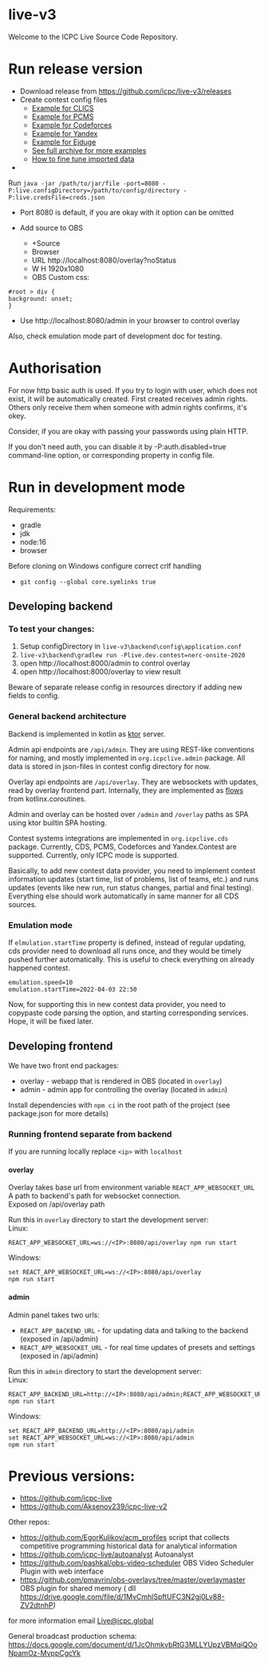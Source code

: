 # live-v3

Welcome to the ICPC Live Source Code Repository.

# Run release version

* Download release from https://github.com/icpc/live-v3/releases
* Create contest config files
    * [Example for CLICS](https://github.com/icpc/live-v3/tree/main/config/rmc21)
    * [Example for PCMS](https://github.com/icpc/live-v3/tree/main/config/nerc-2021)
    * [Example for Codeforces](https://github.com/icpc/live-v3/tree/main/config/vkoshp-junior-2022)
    * [Example for Yandex](https://github.com/icpc/live-v3/tree/main/config/yandex-example/)
    * [Example for Ejduge](https://github.com/icpc/live-v3/tree/main/config/lscpc-2022/)
    * [See full archive for more examples](https://github.com/icpc/live-v3/tree/main/config)
    * [How to fine tune imported data](https://github.com/icpc/live-v3/blob/main/advanced.json.md)
*

Run `java -jar /path/to/jar/file -port=8080 -P:live.configDirectory=/path/to/config/directory -P:live.credsFile=creds.json`

* Port 8080 is default, if you are okay with it option can be omitted

* Add source to OBS
    * +Source
    * Browser
    * URL http://localhost:8080/overlay?noStatus
    * W H 1920x1080
    * OBS Custom css:

```
#root > div {
background: unset;
}
```

* Use http://localhost:8080/admin in your browser to control overlay

Also, check emulation mode part of development doc for testing.

# Authorisation

For now http basic auth is used. If you try to login with
user, which does not exist, it will be automatically created.
First created receives admin rights. Others only receive them when
someone with admin rights confirms, it's okey.

Consider, if you are okay with passing your passwords using plain HTTP.

If you don't need auth, you can disable it by -P:auth.disabled=true command-line option,
or corresponding property in config file.

# Run in development mode

Requirements:

* gradle
* jdk
* node:16
* browser

Before cloning on Windows configure correct crlf handling

* `git config --global core.symlinks true`

## Developing backend

### To test your changes:

1. Setup configDirectory in `live-v3\backend\config\application.conf`
3. `live-v3\backend\gradlew run -Plive.dev.contest=nerc-onsite-2020`
4. open http://localhost:8000/admin to control overlay
5. open http://localhost:8000/overlay to view result

Beware of separate release config in resources directory if adding new fields to config.

### General backend architecture

Backend is implemented in kotlin as [ktor](https://ktor.io/docs/) server.

Admin api endpoints are `/api/admin`. They are using REST-like conventions for naming,
and mostly implemented in `org.icpclive.admin` package. All data is stored in json-files in
contest config directory for now.

Overlay api endpoints are `/api/overlay`. They are websockets with updates, read by
overlay frontend part. Internally, they are implemented
as [flows](https://kotlin.github.io/kotlinx.coroutines/kotlinx-coroutines-core/kotlinx.coroutines.flow/-flow/)
from kotlinx.coroutines.

Admin and overlay can be hosted over `/admin` and `/overlay` paths as SPA using ktor builtin
SPA hosting.

Contest systems integrations are implemented in `org.icpclive.cds` package. Currently,
CDS, PCMS, Codeforces and Yandex.Contest are supported. Currently, only ICPC mode
is supported.

Basically, to add new contest data provider, you need to implement contest information updates
(start time, list of problems, list of teams, etc.) and runs updates (events like new run, run status changes, partial
and final testing).
Everything else should work automatically in same manner for all CDS sources.

### Emulation mode

If `elmulation.startTime` property is defined, instead of regular updating, cds provider need to download all runs once,
and
they would be timely pushed further automatically. This is useful to check everything on already happened contest.

```
emulation.speed=10
emulation.startTime=2022-04-03 22:50
```

Now, for supporting this in new contest data provider, you need to copypaste code
parsing the option, and starting corresponding services. Hope, it will be fixed later.

## Developing frontend

We have two front end packages:

* overlay - webapp that is rendered in OBS (located in `overlay`)
* admin - admin app for controlling the overlay (located in `admin`)

Install dependencies with `npm ci` in the root path of the project
(see package.json for more details)

### Running frontend separate from backend

If you are running locally replace `<ip>` with `localhost`

#### overlay

Overlay takes base url from environment variable `REACT_APP_WEBSOCKET_URL`  
A path to backend's path for websocket connection.  
Exposed on /api/overlay path

Run this in `overlay` directory to start the development server:  
Linux:

```
REACT_APP_WEBSOCKET_URL=ws://<IP>:8080/api/overlay npm run start
```

Windows:

```
set REACT_APP_WEBSOCKET_URL=ws://<IP>:8080/api/overlay  
npm run start
```

#### admin

Admin panel takes two urls:

* `REACT_APP_BACKEND_URL` - for updating data and talking to the backend (exposed in /api/admin)
* `REACT_APP_WEBSOCKET_URL` - for real time updates of presets and settings (exposed in /api/admin)

Run this in `admin` directory to start the development server:  
Linux:

```
REACT_APP_BACKEND_URL=http://<IP>:8080/api/admin;REACT_APP_WEBSOCKET_URL=ws://<IP>:8080/api/admin npm run start
```

Windows:

```
set REACT_APP_BACKEND_URL=http://<IP>:8080/api/admin  
set REACT_APP_WEBSOCKET_URL=ws://<IP>:8080/api/admin
npm run start
```

# Previous versions:

* https://github.com/icpc-live
* https://github.com/Aksenov239/icpc-live-v2

Other repos:

* https://github.com/EgorKulikov/acm_profiles script that collects competitive programming historical data for
  analytical information
* https://github.com/icpc-live/autoanalyst Autoanalyst
* https://github.com/pashkal/obs-video-scheduler OBS Video Scheduler Plugin with web interface
* https://github.com/pmavrin/obs-overlays/tree/master/overlaymaster OBS plugin for shared memory  (
  dll https://drive.google.com/file/d/1MvCmhlSpftUFC3N2gj0Lv88-ZV2dtnhP)

for more information email Live@icpc.global

General broadcast production schema: https://docs.google.com/document/d/1JcOhmkvbRtG3MLLYUpzVBMqiQOoNpamOz-MvppCgcYk

